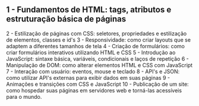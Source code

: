 ## 1 - Fundamentos de HTML: tags, atributos e estruturação básica de páginas
2 - Estilização de páginas com CSS: seletores, propriedades e estilização de elementos, classes e id's
3 - Responsividade: como criar layouts que se adaptem a diferentes tamanhos de tela
4 - Criação de formulários: como criar formulários interativos utilizando HTML e CSS
5 - Introdução ao JavaScript: sintaxe básica, variáveis, condicionais e laços de repetição
6 - Manipulação de DOM: como alterar elementos HTML e CSS com JavaScript
7 - Interação com usuário: eventos, mouse e teclado
8 - API's e JSON: como utilizar API's externas para exibir dados em suas páginas
9 - Animações e transições com CSS e JavaScript
10 - Publicação de um site: como hospedar suas páginas em servidores web e torná-las acessíveis para o mundo.
